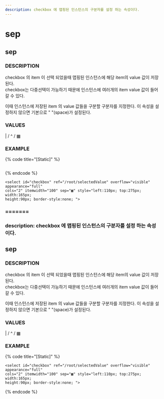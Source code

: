 ```yaml
---
description: checkbox 에 맵핑된 인스턴스의 구분자를 설정 하는 속성이다.
---
```


# sep

## sep

### DESCRIPTION

checkbox 의 item 이 선택 되었을때 맵핑된 인스턴스에 해당 item의 value 값이 저장된다.  
checkbox는 다중선택이 가능하기 때문에 인스턴스에 여러개의 item value 값이 들어갈 수 있다.

이때 인스턴스에 저장된 item 의 value 값들을 구분할 구분자를 지정한다. 이 속성을 설정하지 않으면 기본으로 " "\(space\)가 설정된다.

### VALUES

\| / ^ / ▦

### EXAMPLE

{% code title="\[Static\]" %}
```

```
{% endcode %}

```markup
<select id="checkbox" ref="/root/selectedValue" overflow="visible" appearance="full" 
cols="2" itemwidth="100" sep="▦" style="left:110px; top:275px; width:165px; 
height:90px; border-style:none; ">
```

### =======

### description: checkbox 에 맵핑된 인스턴스의 구분자를 설정 하는 속성이다.

## sep

### DESCRIPTION

checkbox 의 item 이 선택 되었을때 맵핑된 인스턴스에 해당 item의 value 값이 저장된다.  
checkbox는 다중선택이 가능하기 때문에 인스턴스에 여러개의 item value 값이 들어갈 수 있다.

이때 인스턴스에 저장된 item 의 value 값들을 구분할 구분자를 지정한다. 이 속성을 설정하지 않으면 기본으로 " "\(space\)가 설정된다.

### VALUES

\| / ^ / ▦

### EXAMPLE

{% code title="\[Static\]" %}
```markup
<select id="checkbox" ref="/root/selectedValue" overflow="visible" appearance="full" 
cols="2" itemwidth="100" sep="▦" style="left:110px; top:275px; width:165px; 
height:90px; border-style:none; ">
```
{% endcode %}

